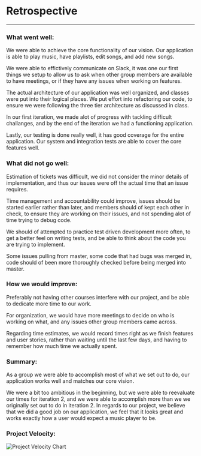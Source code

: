 # Retrospective
---
### What went well:
We were able to achieve the core functionality of our vision. Our application is able to play music, have playlists, edit songs, and add new songs.

We were able to effictively communicate on Slack, it was one our first things we setup to allow us to ask when other group members are available to have meetings, or if they have any issues when working on features.

The actual architecture of our application was well organized, and classes were put into their logical places. We put effort into refactoring our code, to ensure we were following the three tier architecture as discussed in class.

In our first iteration, we made alot of progress with tackling difficult challanges, and by the end of the iteration we had a functioning application.

Lastly, our testing is done really well, it has good coverage for the entire application. Our system and integration tests are able to cover the core features well.

### What did not go well:
Estimation of tickets was difficult, we did not consider the minor details of implementation, and thus our issues were off the actual time that an issue requires.

Time management and accountability could improve, issues should be started earlier rather than later, and members should of kept each other in check, to ensure they are working on their issues, and not spending alot of time trying to debug code.

We should of attempted to practice test driven development more often, to get a better feel on writing tests, and be able to think about the code you are trying to implement.

Some issues pulling from master, some code that had bugs was merged in, code should of been more thoroughly checked before being merged into master.

### How we would improve:
Preferably not having other courses interfere with our project, and be able to dedicate more time to our work.

For organization, we would have more meetings to decide on who is working on what, and any issues other group members came across.

Regarding time estimates, we would record times right as we finish features and user stories, rather than waiting until the last few days, and having to remember how much time we actually spent.

### Summary:
As a group we were able to accomplish most of what we set out to do, our application works well and matches our core vision.

We were a bit too ambitious in the beginning, but we were able to reevaluate our times for iteration 2, and we were able to accomplish more than we we originally set out to do in iteration 2. In regards to our project, we believe that we did a good job on our application, we feel that it looks great and works exactly how a user would expect a music player to be.

### Project Velocity:
![Project Velocity Chart](https://i.imgur.com/ZeTuLBx.png)  
